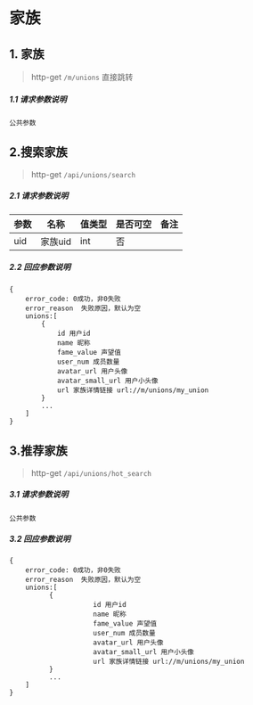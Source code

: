 # 家族

## 1. 家族

> http-get ```/m/unions```  直接跳转
 
##### 1.1 请求参数说明

```
公共参数
```

## 2.搜索家族

> http-get ```/api/unions/search```

##### 2.1 请求参数说明
|参数|名称|值类型|是否可空|备注
|---|---|---|---|---|
|uid|家族uid|int|否|||

##### 2.2 回应参数说明
```
{
    error_code: 0成功，非0失败
    error_reason  失败原因，默认为空
    unions:[
        {
            id 用户id
            name 昵称
            fame_value 声望值
            user_num 成员数量
            avatar_url 用户头像
            avatar_small_url 用户小头像
            url 家族详情链接 url://m/unions/my_union
        }
        ...
    ]
}
```

## 3.推荐家族

> http-get ```/api/unions/hot_search```

##### 3.1 请求参数说明

```
公共参数
```

##### 3.2 回应参数说明
```
{
    error_code: 0成功，非0失败
    error_reason  失败原因，默认为空
    unions:[
          {
                     id 用户id
                     name 昵称
                     fame_value 声望值
                     user_num 成员数量
                     avatar_url 用户头像
                     avatar_small_url 用户小头像
                     url 家族详情链接 url://m/unions/my_union
          }
          ...
    ]
}
```